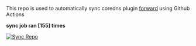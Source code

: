 This repo is used to automatically sync coredns plugin [forward](https://github.com/QZLin/forward) using Github Actions

**sync job ran [155] times**

[![Sync Repo](https://github.com/QZLin/coredns-extract/actions/workflows/sync.yaml/badge.svg)](https://github.com/QZLin/coredns-extract/actions/workflows/sync.yaml)
